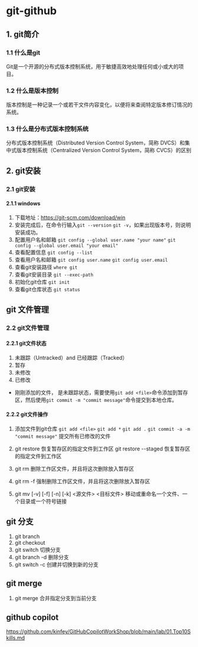 # git-github

## 1. git简介
### 1.1 什么是git
Git是一个开源的分布式版本控制系统，用于敏捷高效地处理任何或小或大的项目。

### 1.2 什么是版本控制
版本控制是一种记录一个或若干文件内容变化，以便将来查阅特定版本修订情况的系统。

### 1.3 什么是分布式版本控制系统
分布式版本控制系统（Distributed Version Control System，简称 DVCS）和集中式版本控制系统（Centralized Version Control System，简称 CVCS）的区别

## 2. git安装
### 2.1 git安装
#### 2.1.1 windows
1. 下载地址：https://git-scm.com/download/win
2. 安装完成后，在命令行输入`git --version` `git -v`，如果出现版本号，则说明安装成功。
3. 配置用户名和邮箱 `git config --global user.name "your name"` `git config --global user.email "your email"`
4. 查看配置信息 `git config --list`
5. 查看用户名和邮箱 `git config user.name` `git config user.email`
6. 查看git安装路径 `where git`
7. 查看git安装目录 `git --exec-path`
8. 初始化git仓库 `git init`
9. 查看git仓库状态 `git status`

## git 文件管理
### 2.2 git文件管理
#### 2.2.1 git文件状态
1. 未跟踪（Untracked）and 已经跟踪（Tracked）
2.  暂存
3.  未修改
4.  已修改
- 刚刚添加的文件， 是未跟踪状态，需要使用`git add <file>`命令添加到暂存区，然后使用`git commit -m "commit message"`命令提交到本地仓库。

#### 2.2.2 git文件操作
1. 添加文件到git仓库 `git add <file>` `git add *` `git add .` `git commit -a -m "commit message"` 提交所有已修改的文件
2. git restore <file> 恢复暂存区的指定文件到工作区  git restore --staged <file> 恢复暂存区的指定文件到工作区

3. git rm <file> 删除工作区文件，并且将这次删除放入暂存区
4. git rm -f <file> 强制删除工作区文件，并且将这次删除放入暂存区

5. git mv [-v] [-f] [-n] [-k] <源文件> <目标文件> 移动或重命名一个文件、一个目录或一个符号链接

## git 分支
1. git branch <branchName>
2. git checkout <branchName> 
3. git switch <branchName> 切换分支
4. git branch -d <branchName> 删除分支
5. git switch -c <branchName> 创建并切换到新的分支

## git merge 
1. git merge <branchName> 合并指定分支到当前分支

## github copilot
https://github.com/kinfey/GitHubCopilotWorkShop/blob/main/lab/01.Top10Skills.md
